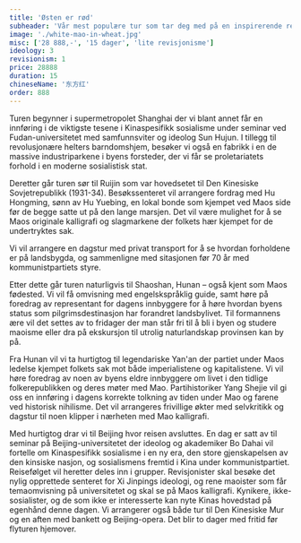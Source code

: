 ```yaml
---
title: 'Østen er rød'
subheader: 'Vår mest populære tur som tar deg med på en inspirerende reise til de viktigste stedene i Folkerepublikkens historie'
image: './white-mao-in-wheat.jpg'
misc: ['28 888,-', '15 dager', 'lite revisjonisme']
ideology: 3
revisionism: 1
price: 28888
duration: 15
chineseName: '东方红'
order: 888
---
```


Turen begynner i supermetropolet Shanghai der vi blant annet får en innføring i de viktigste tesene i Kinaspesifikk sosialisme under seminar ved Fudan-universitetet med samfunnsviter og ideolog Sun Hujun. I tillegg til revolusjonære helters barndomshjem, besøker vi også en fabrikk i en de massive industriparkene i byens forsteder, der vi får se proletariatets forhold i en moderne sosialistisk stat.

Deretter går turen sør til Ruijin som var hovedsetet til Den Kinesiske Sovjetrepublikk (1931-34). Besøkssenteret vil arrangere fordrag med Hu Hongming, sønn av Hu Yuebing, en lokal bonde som kjempet ved Maos side før de begge satte ut på den lange marsjen. Det vil være mulighet for å se Maos originale kalligrafi og slagmarkene der folkets hær kjempet for de undertryktes sak.

Vi vil arrangere en dagstur med privat transport for å se hvordan forholdene er på landsbygda, og sammenligne med sitasjonen før 70 år med kommunistpartiets styre.

Etter dette går turen naturligvis til Shaoshan, Hunan – også kjent som Maos fødested. Vi vil få omvisning med engelskspråklig guide, samt høre på foredrag av representant for dagens innbyggere for å høre hvordan byens status som pilgrimsdestinasjon har forandret landsbylivet. Til formannens ære vil det settes av to fridager der man står fri til å bli i byen og studere maoisme eller dra på ekskursjon til utrolig naturlandskap provinsen kan by på.

Fra Hunan vil vi ta hurtigtog til legendariske Yan'an der partiet under Maos ledelse kjempet folkets sak mot både imperialistene og kapitalistene. Vi vil høre foredrag av noen av byens eldre innbyggere om livet i den tidlige folkerepublikken og deres møter med Mao. Partihistoriker Yang Shejie vil gi oss en innføring i dagens korrekte tolkning av tiden under Mao og farene ved historisk nihilisme. Det vil arrangeres frivillige økter med selvkritikk og dagstur til noen klipper i nærheten med Mao kalligrafi.

Med hurtigtog drar vi til Beijing hvor reisen avsluttes. En dag er satt av til seminar på Beijing-universitetet der ideolog og akademiker Bo Dahai vil fortelle om Kinaspesifikk sosialisme i en ny era, den store gjenskapelsen av den kinsiske nasjon, og sosialismens fremtid i Kina under kommunistpartiet. Reisefølget vil heretter deles inn i grupper. Revisjonister skal besøke det nylig opprettede senteret for Xi Jinpings ideologi, og rene maoister som får temaomvisning på universitetet og skal se på Maos kalligrafi. Kynikere, ikke-sosialister, og de som ikke er interesserte kan nyte Kinas hovedstad på egenhånd denne dagen. Vi arrangerer også både tur til Den Kinesiske Mur og en aften med bankett og Beijing-opera. Det blir to dager med fritid før flyturen hjemover.

